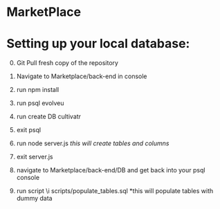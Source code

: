 # MarketPlace

# Setting up your local database:
0. Git Pull fresh copy of the repository

1. Navigate to Marketplace/back-end in console

2. run npm install

3. run psql evolveu

4. run create DB cultivatr

5. exit psql

6. run node server.js *this will create tables and columns*

7. exit server.js

8. navigate to Marketplace/back-end/DB and get back into your psql console

9. run script \i scripts/populate_tables.sql *this will populate tables with dummy data

